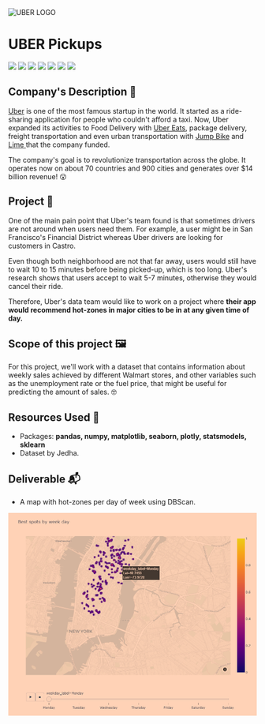 <img src="https://upload.wikimedia.org/wikipedia/commons/thumb/5/58/Uber_logo_2018.svg/1024px-Uber_logo_2018.svg.png" alt="UBER LOGO">

 



# UBER Pickups

![](https://img.shields.io/badge/Dataset-Jedha-lightgrey) ![](https://img.shields.io/badge/Python-3.6-red) ![](https://img.shields.io/badge/libraries-pandas-green) ![](https://img.shields.io/badge/libraries-plotly-pink) ![](https://img.shields.io/badge/libraries-searborn-blue) ![](https://img.shields.io/badge/libraries-statsmodels-blueviolet)  ![](https://img.shields.io/badge/libraries-sklearn-vi)



## Company's Description 📇

[Uber](http://uber.com/) is one of the most famous startup in the world. It started as a ride-sharing application for people who couldn't afford a taxi. Now, Uber expanded its activities to Food Delivery with [Uber Eats](https://www.ubereats.com/fr-en), package delivery, freight transportation and even urban transportation with [Jump Bike](https://www.uber.com/fr/en/ride/uber-bike/) and [Lime ](https://www.li.me/)that the company funded.

The company's goal is to revolutionize transportation across the globe. It operates now on about 70 countries and 900 cities and generates over $14 billion revenue! 😮



## Project 🚧
One of the main pain point that Uber's team found is that sometimes drivers are not around when users need them. For example, a user might be in San Francisco's Financial District whereas Uber drivers are looking for customers in Castro.

Even though both neighborhood are not that far away, users would still have to wait 10 to 15 minutes before being picked-up, which is too long. Uber's research shows that users accept to wait 5-7 minutes, otherwise they would cancel their ride.

Therefore, Uber's data team would like to work on a project where **their app would recommend hot-zones in major cities to be in at any given time of day.**

## Scope of this project 🖼️
For this project, we'll work with a dataset that contains information about weekly sales achieved by different Walmart stores, and other variables such as the unemployment rate or the fuel price, that might be useful for predicting the amount of sales. 🤓



## Resources Used 📖

- Packages: **pandas, numpy, matplotlib, seaborn, plotly, statsmodels, sklearn**
- Dataset by Jedha.



## Deliverable 📬

* A map with hot-zones per day of week using DBScan.

<img src="https://github.com/ElenaElenoglou/Machine-Learning/blob/master/Uber_Pickups/Image/Spots_per_week_day.PNG" /> 
